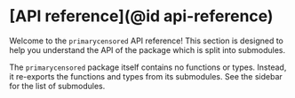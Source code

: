 # [API reference](@id api-reference)

Welcome to the `primarycensored` API reference! This section is designed to help you understand the API of the package which is split into submodules.

The `primarycensored` package itself contains no functions or types. Instead, it re-exports the functions and types from its submodules. See the sidebar for the list of submodules.
